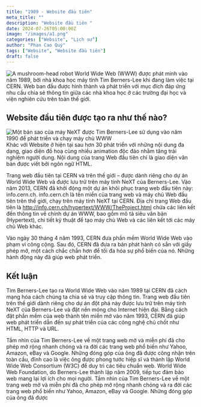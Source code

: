 ```yaml
---
title: "1989 - Website đầu tiên"
meta_title: ""
description: "Website đầu tiên "
date: 2024-07-26T05:00:00Z
image: "/images/a1.png"
categories: ["Website", "Lịch sử"]
author: "Phan Cao Quý"
tags: ["Website", "Website đầu tiên"]
draft: false
---
```


![A mushroom-head robot](/images/a2.png "Website đầu tiên")
World Wide Web (WWW) được phát minh vào năm 1989, bởi nhà khoa học máy tính Tim Berners-Lee khi đang làm việc tại CERN. Web ban đầu được hình thành và phát triển với mục đích đáp ứng nhu cầu chia sẻ thông tin giữa các nhà khoa học ở các trường đại học và viện nghiên cứu trên toàn thế giới.

## Website đầu tiên được tạo ra như thế nào?

![](/images/a3.png "Một bản sao của máy NeXT được Tim Berners-Lee sử dụng vào năm 1990 để phát triển và chạy máy chủ WWW")
Khác với Website ở hiện tại sau hơn 30 phát triển với những nội dung đa dạng, giao diện đồ hoạ cùng nhiều animation độc đáo nhằm tăng trải nghiệm người dung. Nội dung của trang Web đầu tiên chỉ là giao diện văn bản được viết bởi ngôn ngữ HTML.

Trang web đầu tiên tại CERN và trên thế giới – được dành riêng cho dự án World Wide Web và được lưu trữ trên máy tính NeXT của Berners-Lee. Vào năm 2013, CERN đã khởi động một dự án khôi phục trang web đầu tiên này: info.cern.ch.
info.cern.ch là tên miền của trang web và máy chủ Web đầu tiên trên thế giới, chạy trên máy tính NeXT tại CERN. Địa chỉ trang Web đầu tiên là http://info.cern.ch/hypertext/WWW/TheProject.html chứa các liên kết đến thông tin về chính dự án WWW, bao gồm mô tả siêu văn bản (Hypertext), chi tiết kỹ thuật để tạo máy chủ Web và các liên kết tới các máy chủ Web khác.

Vào ngày 30 tháng 4 năm 1993, CERN đưa phần mềm World Wide Web vào phạm vi công cộng. Sau đó, CERN đã đưa ra bản phát hành có sẵn với giấy phép mở, một cách chắc chắn hơn để tối đa hóa sự phổ biến của nó. Những hành động này đã giúp web phát triển.

## Kết luận

Tim Berners-Lee tạo ra World Wide Web vào năm 1989 tại CERN đã cách mạng hóa cách chúng ta chia sẻ và truy cập thông tin. Trang web đầu tiên trên thế giới dành riêng cho dự án đột phá này được lưu trữ trên máy tính NeXT của Berners-Lee và đặt nền móng cho Internet hiện đại. Bằng cách đặt phần mềm của web thành tên miền mở vào năm 1993, CERN đã giúp web phát triển dẫn đến sự phát triển của các công nghệ chủ chốt như HTML, HTTP và URL.

Tầm nhìn của Tim Berners-Lee về một trang web mở và miễn phí đã cho phép mở rộng nhanh chóng và ra đời các trang web phổ biến như Yahoo, Amazon, eBay và Google. Những đóng góp của ông đã được công nhận trên toàn cầu, đỉnh cao là việc ông được phong tước hiệp sĩ và thành lập World Wide Web Consortium (W3C) để duy trì các tiêu chuẩn web. World Wide Web Foundation, do Berners-Lee thành lập năm 2009, tiếp tục đảm bảo web mang lại lợi ích cho mọi người.
Tầm nhìn của Tim Berners-Lee về một trang web mở và miễn phí đã cho phép mở rộng nhanh chóng và ra đời các trang web phổ biến như Yahoo, Amazon, eBay và Google. Những đóng góp của ông đã được
